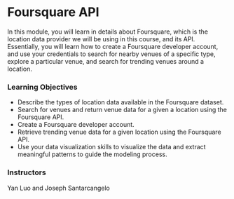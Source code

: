 # Foursquare API
In this module, you will learn in details about Foursquare, which is the location data provider we will be using in this course, and its API. Essentially, you will learn how to create a Foursquare developer account, and use your credentials to search for nearby venues of a specific type, explore a particular venue, and search for trending venues around a location.

### Learning Objectives
- Describe the types of location data available in the Foursquare dataset.
- Search for venues and return venue data for a given a location using the Foursquare API.
- Create a Foursquare developer account.
- Retrieve trending venue data for a given location using the Foursquare API.
- Use your data visualization skills to visualize the data and extract meaningful patterns to guide the modeling process.

### Instructors
Yan Luo and Joseph Santarcangelo
